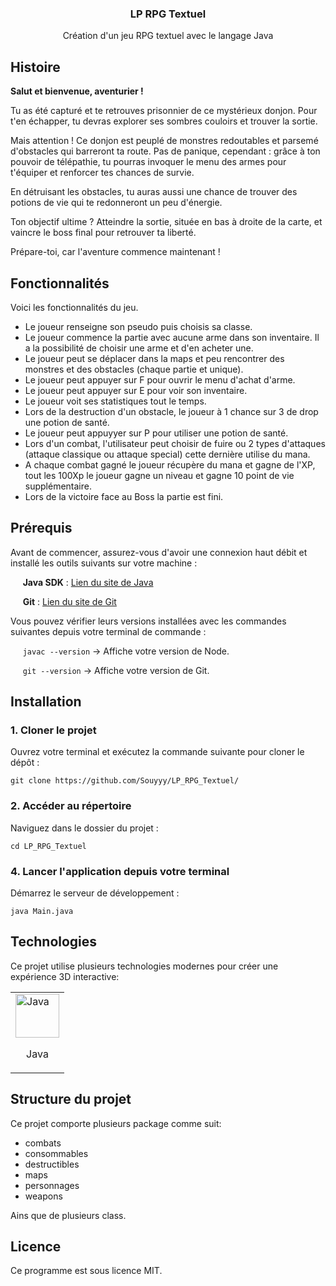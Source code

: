<h3 align="center">LP RPG Textuel</h3>
<p align="center">Création d'un jeu RPG textuel avec le langage Java</p>

## Histoire

**Salut et bienvenue, aventurier !**

Tu as été capturé et te retrouves prisonnier de ce mystérieux donjon. Pour t'en échapper, tu devras explorer ses sombres couloirs et trouver la sortie.

Mais attention ! Ce donjon est peuplé de monstres redoutables et parsemé d'obstacles qui barreront ta route. Pas de panique, cependant : grâce à ton pouvoir de télépathie, tu pourras invoquer le menu des armes pour t'équiper et renforcer tes chances de survie.

En détruisant les obstacles, tu auras aussi une chance de trouver des potions de vie qui te redonneront un peu d'énergie.

Ton objectif ultime ? Atteindre la sortie, située en bas à droite de la carte, et vaincre le boss final pour retrouver ta liberté.

Prépare-toi, car l'aventure commence maintenant !

## Fonctionnalités
Voici les fonctionnalités du jeu.
- Le joueur renseigne son pseudo puis choisis sa classe.
- Le joueur commence la partie avec aucune arme dans son inventaire. Il a la possibilité de choisir une arme et d'en acheter une.
- Le joueur peut se déplacer dans la maps et peu rencontrer des monstres et des obstacles (chaque partie et unique).
- Le joueur peut appuyer sur F pour ouvrir le menu d'achat d'arme.
- Le joueur peut appuyer sur E pour voir son inventaire.
- Le joueur voit ses statistiques tout le temps.
- Lors de la destruction d'un obstacle, le joueur à 1 chance sur 3 de drop une potion de santé.
- Le joueur peut appuyyer sur P pour utiliser une potion de santé.
- Lors d'un combat, l'utilisateur peut choisir de fuire ou 2 types d'attaques (attaque classique ou attaque special) cette dernière utilise du mana.
- A chaque combat gagné le joueur récupère du mana et gagne de l'XP, tout les 100Xp le joueur gagne un niveau et gagne 10 point de vie supplémentaire.
- Lors de la victoire face au Boss la partie est fini.

## Prérequis
Avant de commencer, assurez-vous d'avoir une connexion haut débit et installé les outils suivants sur votre machine :

&nbsp;&nbsp;&nbsp;&nbsp;&nbsp;**Java SDK** : [Lien du site de Java](https://www.oracle.com/java/technologies/downloads/)

&nbsp;&nbsp;&nbsp;&nbsp;&nbsp;**Git** : [Lien du site de Git](https://git-scm.com/downloads)

Vous pouvez vérifier leurs versions installées avec les commandes suivantes depuis votre terminal de commande :

&nbsp;&nbsp;&nbsp;&nbsp;&nbsp;`javac --version` -> Affiche votre version de Node.

&nbsp;&nbsp;&nbsp;&nbsp;&nbsp;`git --version` -> Affiche votre version de Git.


## Installation

### 1. Cloner le projet
   
Ouvrez votre terminal et exécutez la commande suivante pour cloner le dépôt :

```git clone https://github.com/Souyyy/LP_RPG_Textuel/```

### 2. Accéder au répertoire
Naviguez dans le dossier du projet :

```cd LP_RPG_Textuel```

### 4. Lancer l'application depuis votre terminal

Démarrez le serveur de développement :

```java Main.java```


## Technologies
Ce projet utilise plusieurs technologies modernes pour créer une expérience 3D interactive:

<table align="center">
  <tbody>
    <tr>
      <td  border="0">
        <img width="70" src="https://upload.wikimedia.org/wikipedia/en/thumb/3/30/Java_programming_language_logo.svg/121px-Java_programming_language_logo.svg.png" alt="Java">
        <p align="center">Java</p>
      </td>
    </tr>
  </tbody>
</table>

## Structure du projet

Ce projet comporte plusieurs package comme suit: 
- combats
- consommables
- destructibles
- maps
- personnages
- weapons

Ains que de plusieurs class.

## Licence
Ce programme est sous licence MIT.
